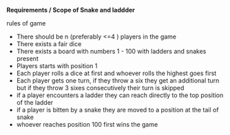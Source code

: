 **Requirements / Scope of Snake and laddder**

rules of game

- There should be n (preferably <=4 ) players in the game
- There exists a fair dice
- There exists a board with numbers 1 - 100 with ladders and snakes present
- Players starts with position 1
- Each player rolls a dice at first and whoever rolls the highest goes first
- Each player gets one turn, if they throw a six they get an additional turn but if they throw 3 sixes consecutively their turn is skipped
- if a player encounters a ladder they can reach directly to the top position of the ladder
- if a player is bitten by a snake they are moved to a position at the tail of snake
- whoever reaches position 100 first wins the game 